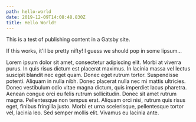 ```yaml
---
path: hello-world
date: 2019-12-09T14:08:48.830Z
title: Hello World!
---
```

This is a test of publishing content in a Gatsby site.

If this works, it'll be pretty nifty! I guess we should pop in some lipsum...

Lorem ipsum dolor sit amet, consectetur adipiscing elit. Morbi at viverra purus. In quis risus dictum est placerat maximus. In lacinia massa vel lectus suscipit blandit nec eget quam. Donec eget rutrum tortor. Suspendisse potenti. Aliquam in nulla nibh. Donec placerat nulla nec mi mattis ultricies. Donec vestibulum odio vitae magna dictum, quis imperdiet lacus pharetra. Aenean congue orci eu felis rutrum sollicitudin. Donec sit amet rutrum magna. Pellentesque non tempus erat. Aliquam orci nisi, rutrum quis risus eget, finibus fringilla justo. Morbi et urna scelerisque, pellentesque tortor vel, lacinia leo. Sed semper mollis elit. Vivamus eu lacinia ante.
